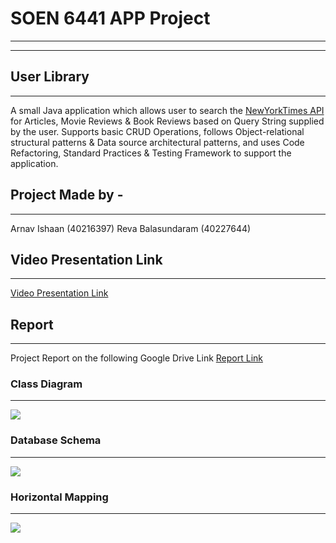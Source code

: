 
# SOEN 6441 APP Project
***
---
## User Library
***
A small Java application which allows user to search the [NewYorkTimes API](https://developer.nytimes.com/apis) for Articles, Movie Reviews & Book Reviews based on Query String supplied by the user. 
Supports basic CRUD Operations, follows Object-relational structural patterns & Data source architectural patterns, and uses Code Refactoring, Standard Practices & Testing Framework to support the application.

## Project Made by - 
***
Arnav Ishaan (40216397)
Reva Balasundaram (40227644)

## Video Presentation Link
***
[Video Presentation Link](https://drive.google.com/file/d/1I9ZMxCBqukmEqt9_vFB1tJ4nyhrtH8Ql/view?usp=share_link)
## Report
***
Project Report on the following Google Drive Link
[Report Link](https://drive.google.com/file/d/11dd7SN27FuwPCabQGwHRRfKPSzEmY3vS/view?usp=share_link)

### Class Diagram
***
![](https://github.com/knightwayne/userLibrary/blob/main/src/apiData/MainApp.java/ClassDiag.png?raw=true)

### Database Schema
***
![](https://github.com/knightwayne/userLibrary/blob/main/src/apiData/MainApp.java/dbs.png?raw=true)

### Horizontal Mapping
***
![](https://github.com/knightwayne/userLibrary/blob/main/src/apiData/MainApp.java/hm.png?raw=true)